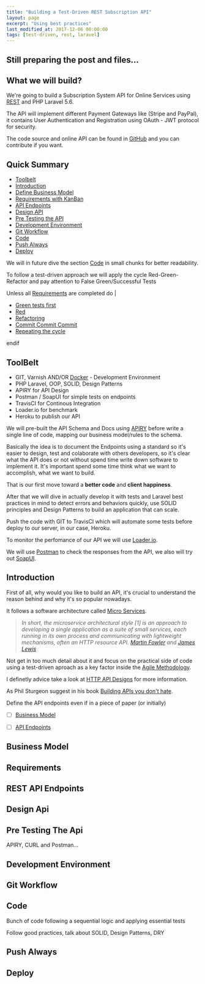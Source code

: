 ```yaml
---
title: "Building a Test-Driven REST Subscription API"
layout: page
excerpt: "Using best practices"
last_modified_at: 2017-12-06 00:00:00 
tags: [test-driven, rest, laravel]
---
```


## Still preparing the post and files...

## What we will build? ##

We're going to build a Subscription System API for Online Services using [REST](https://spring.io/understanding/REST) and PHP Laravel 5.6.

The API will implement different Payment Gateways like (Stripe and PayPal), it contains User Authentication and Registration using OAuth - JWT protocol for security. 

The code source and online API can be found in [GitHub](https://github.com/elephwebb/laravel-test-driven-rest-api) and you can contribute if you want.

## Quick Summary ##

- [Toolbelt](#toolbelt)
- [Introduction](#introduction)
- [Define Business Model](#business-model)
- [Requirements with KanBan](#requirements) 
- [API Endpoints](#rest-api-endpoints)
- [Design API](#design-api)
- [Pre Testing the API](#pre-testing-the-api)
- [Development Environment](#development-environment)
- [Git Workflow](#git-workflow)
- [Code](#code)
- [Push Always](#push-always)
- [Deploy](#deploy)

We will in future dive the section [Code](#code) in small chunks for better readability.

To follow a test-driven approach we will apply the cycle Red-Green-Refactor and pay attention to False Green/Successful Tests

Unless all [Requirements](#requirements) are completed do |

- [Green tests first](#writing-tests)
- [Red](#red)
- [Refactoring](#refactoring)
- [Commit Commit Commit](#commit-commit-commit)
- [Repeating the cycle](#repeating-the-cycle)

endif 


## ToolBelt ##

- GIT, Varnish AND/OR [Docker](http://laradock.io/) - Development Environment
- PHP Laravel, OOP, SOLID, Design Patterns
- APIRY for API Design
- Postman / SoapUI for simple tests on endpoints
- TravisCI for Continous Integration
- Loader.io for benchmark
- Heroku to publish our API


We will pre-built the API Schema and Docs using [APIRY](https://apiary.io/) before write a single line of code, mapping our business model/rules to the schema.

Basically the idea is to document the Endpoints using a standard so it's easier to design, test and colaborate with others developers, so it's clear what the API does or not without spend time write down software to implement it. It's important spend some time think what we want to accomplish, what we want to build. 

That is our first move toward a **better code** and **client happiness**.

After that we will dive in actually develop it with tests and Laravel best practices in mind to detect errors and behaviors quickly, use SOLID principles and Design Patterns to build an application that can scale.

Push the code with GIT to TravisCI which will automate some tests before deploy to our server, in our case, Heroku.

To monitor the perfomance of our API we will use [Loader.io](https://loader.io/).

We will use [Postman](https://www.getpostman.com/) to check the responses from the API, we also will try out [SoapUI](https://www.soapui.org/).


## Introduction

First of all, why would you like to build an API, it's crucial to understand the reason behind and why it's so popular nowadays. 

It follows a software architecture called [Micro Services](https://martinfowler.com/articles/microservices.html). 

> <cite>In short, the microservice architectural style [1] is an approach to developing a single application as a suite of small services, each running in its own process and communicating with lightweight mechanisms, often an HTTP resource API. [Martin Fowler](https://martinfowler.com/) and [James Lewis](https://twitter.com/boicy)</cite>

Not get in too much detail about it and focus on the practical side of code using a test-driven aproach as a key factor inside the [Agile Methodology](http://agilemanifesto.org/principles.html).

I definetly advice take a look at [HTTP API Designs](https://geemus.gitbooks.io/http-api-design/content/en/) for more information.

As Phil Sturgeon suggest in his book [Building APIs you don't hate](https://www.amazon.com/?afiliate_program=jhonyvidal).

Define the API endpoints even if in a piece of paper (or initially)

- [ ] [Business Model](#business-model)
- [ ] [API Endpoints](#api-endpoints)


## Business Model ##


## Requirements ##


## REST API Endpoints ##


## Design Api ##


## Pre Testing The Api ##

APIRY, CURL and Postman...



## Development Environment ##


## Git Workflow ##


## Code ##

Bunch of code following a sequential logic and applying essential tests

Follow good practices, talk about SOLID, Design Patterns, DRY


## Push Always ##


## Deploy ##
